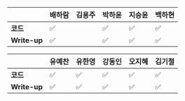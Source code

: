 |              | 배하람             | 김용주 | 박하윤 | 지승윤 | 백하현 |
| ------------ | ------------------ | ------ | ------ | ------ | ------ |
| **코드**     | :white_check_mark: |        |  :white_check_mark:        |:white_check_mark:|:white_check_mark:|
| **Write-up** | :white_check_mark: |        |   :white_check_mark:       |:white_check_mark:|:white_check_mark:|

|              | 유예찬 | 유한영 | 강동인 | 오지혜 | 김기철 |
| ------------ | ------ | ------ | ------ | ------ | ------ |
| **코드**     |:white_check_mark:|:white_check_mark:|   ✅     |    :white_check_mark:    |    ✅    |
| **Write-up** |:white_check_mark:|:white_check_mark:|    ✅    |    :white_check_mark:    |   ✅     |

